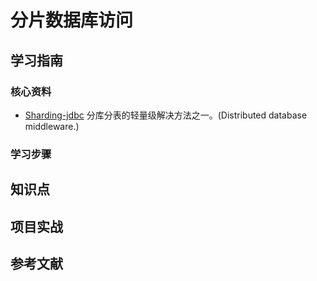 # 分片数据库访问

## 学习指南

### 核心资料

* [Sharding-jdbc](https://github.com/xianglesong/learning-javas/blob/master/lib/Sharding-jdbc.md)  分库分表的轻量级解决方法之一。(Distributed database middleware.)

### 学习步骤

## 知识点

## 项目实战

## 参考文献
